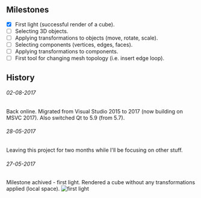 ## Milestones
- [x] First light (successful render of a cube).
- [ ] Selecting 3D objects.
- [ ] Applying transformations to objects (move, rotate, scale).
- [ ] Selecting components (vertices, edges, faces).
- [ ] Applying transformations to components.
- [ ] First tool for changing mesh topology (i.e. insert edge loop).
 
## History
###### 02-08-2017
Back online. Migrated from Visual Studio 2015 to 2017 (now building on MSVC 2017). Also switched Qt to 5.9 (from 5.7).

###### 28-05-2017
Leaving this project for two months while I'll be focusing on other stuff.

###### 27-05-2017
Milestone achived - first light. Rendered a cube without any transformations applied (local space). 
![first light](https://cloud.githubusercontent.com/assets/13516657/26523806/7e9bfa4a-431f-11e7-89fc-97a1ad2be7df.png)